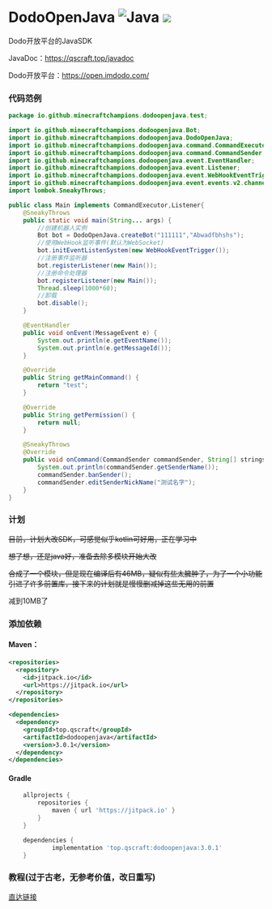 ﻿# DodoOpenJava <img src="https://img.shields.io/badge/java-%23ED8B00.svg?style=for-the-badge&logo=java&logoColor=white" alt="Java"> [![](https://jitpack.io/v/top.qscraft/dodoopenjava.svg)](https://jitpack.io/#top.qscraft/dodoopenjava)

Dodo开放平台的JavaSDK

JavaDoc：https://qscraft.top/javadoc

Dodo开放平台：https://open.imdodo.com/

### 代码范例
```java
package io.github.minecraftchampions.dodoopenjava.test;

import io.github.minecraftchampions.dodoopenjava.Bot;
import io.github.minecraftchampions.dodoopenjava.DodoOpenJava;
import io.github.minecraftchampions.dodoopenjava.command.CommandExecutor;
import io.github.minecraftchampions.dodoopenjava.command.CommandSender;
import io.github.minecraftchampions.dodoopenjava.event.EventHandler;
import io.github.minecraftchampions.dodoopenjava.event.Listener;
import io.github.minecraftchampions.dodoopenjava.event.WebHookEventTrigger;
import io.github.minecraftchampions.dodoopenjava.event.events.v2.channelmessage.MessageEvent;
import lombok.SneakyThrows;

public class Main implements CommandExecutor,Listener{
    @SneakyThrows
    public static void main(String... args) {
        //创建机器人实例
        Bot bot = DodoOpenJava.createBot("111111","Abwadfbhshs");
        //使用WebHook监听事件(默认为WebSocket)
        bot.initEventListenSystem(new WebHookEventTrigger());
        //注册事件监听器
        bot.registerListener(new Main());
        //注册命令处理器
        bot.registerListener(new Main());
        Thread.sleep(1000*60);
        //卸载
        bot.disable();
    }

    @EventHandler
    public void onEvent(MessageEvent e) {
        System.out.println(e.getEventName());
        System.out.println(e.getMessageId());
    }

    @Override
    public String getMainCommand() {
        return "test";
    }

    @Override
    public String getPermission() {
        return null;
    }

    @SneakyThrows
    @Override
    public void onCommand(CommandSender commandSender, String[] strings) {
        System.out.println(commandSender.getSenderName());
        commandSender.banSender();
        commandSender.editSenderNickName("测试名字");
    }
}
```
### 计划
~~目前，计划大改SDK，可感觉似乎kotlin可好用，正在学习中~~

~~想了想，还是java好，准备去除多模块开始大改~~

~~合成了一个模块，但是现在编译后有46MB，疑似有些太臃肿了，为了一个小功能引进了许多前置库，接下来的计划就是慢慢删减掉这些无用的前置~~

减到10MB了

### 添加依赖
#### Maven：
```xml
<repositories>
  <repository>
    <id>jitpack.io</id>
    <url>https://jitpack.io</url>
  </repository>
</repositories>
```
```xml
<dependencies>
  <dependency>
    <groupId>top.qscraft</groupId>
    <artifactId>dodoopenjava</artifactId>
    <version>3.0.1</version>
  </dependency>
</dependencies>
```
#### Gradle
```groovy
	allprojects {
		repositories {
			maven { url 'https://jitpack.io' }
		}
	}

	dependencies {
	        implementation 'top.qscraft:dodoopenjava:3.0.1'
    }
```
### 教程(过于古老，无参考价值，改日重写)
[直达链接](https://www.showdoc.com.cn/DodoOpenJava/)
